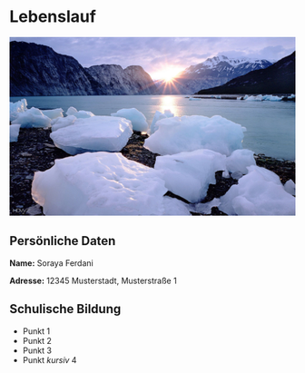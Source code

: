 # Lebenslauf

![Picture](218232.jpg)

## Persönliche Daten

**Name:** Soraya Ferdani

**Adresse:** 12345 Musterstadt, Musterstraße 1

## Schulische Bildung

- Punkt 1
- Punkt 2
- Punkt 3
- Punkt _kursiv_ 4
